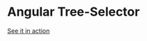 # Angular Tree-Selector

[See it in action](http://stormy-inlet-4722.herokuapp.com/createFeedbackRequests)

